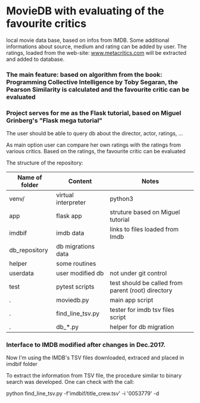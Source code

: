 # MovieDB with evaluating of the favourite critics
local movie data base, based on infos from IMDB. 
Some additional informations about source, medium and rating can be added by user.
The ratings, loaded from the web-site: www.metacritics.com will be extracted and added to database.
### The main feature: based on algorithm from the book: Programming Collective Intelligence by Toby Segaran, the Pearson Similarity is calculated and the favourite critic can be evaluated

### Project serves for me as the Flask tutorial, based on Miguel Grinberg's "Flask mega tutorial" 

The user should be able to query db about the director, actor, ratings, ...

As main option user can compare her own ratings with the ratings from various critics.
Based on the ratings, the favourite critic can be evaluated

The structure of the repository:

| Name of folder | Content | Notes |
| ---- | ---- | ---- |
| venv/ | virtual interpreter | python3 |
| app | flask app | struture based on Miguel tutorial |
| imdbif | imdb data | links to files loaded from Imdb |
| db_repository | db migrations data |  |
| helper | some routines |  |
| userdata | user modified db | not under git control |
| test | pytest scripts | test should be called from parent (root) directory | 
| . | moviedb.py | main app script |
| . | find_line_tsv.py | tester for imdb tsv files script |
| . | db_*.py | helper for db migration |

### Interface to IMDB modified after changes in Dec.2017. 
Now I'm using the IMDB's TSV files downloaded, extraced and placed in imdbif folder

To extract the information from TSV file, the procedure similar to binary search was developed. 
One can check with the call:

python find_line_tsv.py -f'imdbif/title_crew.tsv' -i '0053779'  -d

